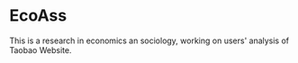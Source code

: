 # EcoAss
This is a research in economics an sociology, working on users' analysis of Taobao Website.
